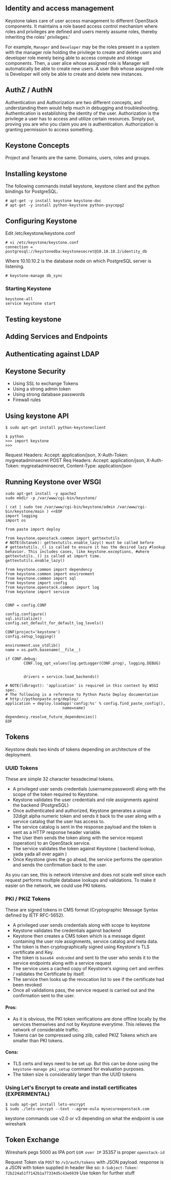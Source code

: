 ## Identity and access management

Keystone takes care of user access management to different OpenStack components. It maintains a role based access control mechanism where roles and privileges are defined and users merely assume roles, thereby inheriting the roles' privileges.'

For example, `Manager` and `Developer` may be the roles present in a system with the manager role holding the privilege to create and delete users and developer role merely being able to access compute and storage components. Then, a user alice whose assigned role is Manager will automatically be able to create new users. A user Bob whose assigned role is Developer will only be able to create and delete new instances. 

## AuthZ / AuthN

Authentication and Authorization are two different concepts, and understanding them would help much in debugging and troubleshooting. Authentication is establishing the identity of the user. Authorization is the privilege a user has to access and utilize certain resources. Simply put, proving you are who you claim you are is authentication. Authorization is granting permission to access something. 

## Keystone Concepts

Project and Tenants are the same. Domains, users, roles and groups. 

## Installing keystone

The following commands install keystone, keystone client and the python bindings for PostgreSQL.

    # apt-get -y install keystone keystone-doc
    # apt-get -y install python-keystone python-psycopg2

## Configuring Keystone

Edit /etc/keystone/keystone.conf

    # vi /etc/keystone/keystone.conf
    connection = postgresql://keystonedba:keystonesecret@10.10.10.2/identity_db

Where 10.10.10.2 is the database node on which PostgreSQL server is listening. 

    # keystone-manage db_sync

### Starting Keystone

    keystone-all
    service keystone start

## Testing keystone


## Adding Services and Endpoints


## Authenticating against LDAP


## Keystone Security

- Using SSL to exchange Tokens
- Using a strong admin token
- Using strong database passwords
- Firewall rules

## Using keystone API

    $ sudo apt-get install python-keystoneclient

    $ python
    >>> import keystone
    >>>

Request Headers: Accept: application/json, X-Auth-Token: mygreatadminsecret
POST Req Headers: Accept: application/json, X-Auth-Token: mygreatadminsecret, Content-Type: application/json

## Running Keystone over WSGI

    sudo apt-get install -y apache2
    sudo mkdir -p /var/www/cgi-bin/keystone/

    ( cat | sudo tee /var/www/cgi-bin/keystone/admin /var/www/cgi-bin/keystone/main ) <<EOF
    import logging
    import os

    from paste import deploy

    from keystone.openstack.common import gettextutils
    # NOTE(dstanek): gettextutils.enable_lazy() must be called before
    # gettextutils._() is called to ensure it has the desired lazy #lookup behavior. This includes cases, like keystone.exceptions, #where gettextutils._() is called at import time.
    gettextutils.enable_lazy()

    from keystone.common import dependency
    from keystone.common import environment
    from keystone.common import sql
    from keystone import config
    from keystone.openstack.common import log
    from keystone import service


    CONF = config.CONF

    config.configure()
    sql.initialize()
    config.set_default_for_default_log_levels()

    CONF(project='keystone')
    config.setup_logging()

    environment.use_stdlib()
    name = os.path.basename(__file__)

    if CONF.debug:
            CONF.log_opt_values(log.getLogger(CONF.prog), logging.DEBUG)


            drivers = service.load_backends()

    # NOTE(ldbragst): 'application' is required in this context by WSGI spec.
    # The following is a reference to Python Paste Deploy documentation
    # http://pythonpaste.org/deploy/
    application = deploy.loadapp('config:%s' % config.find_paste_config(),
                             name=name)

    dependency.resolve_future_dependencies()
    EOF

## Tokens

Keystone deals two kinds of tokens depending on architecture of the deployment. 

### UUID Tokens

These are simple 32 character hexadecimal tokens.

- A privileged user sends credentials (username:password) along with the scope of the token required to Keystone. 
- Keystone validates the user credentials and role assignments against the backend (PostgreSQL)
- Once authenticated and authorized, Keystone generates a unique 32digit alpha numeric token and sends it back to the user along with a service catalog that the user has access to.
- The service catalog is sent in the response payload and the token is sent as a HTTP response header variable.
- The User then sends the token along with the service request (operation) to an OpenStack service.
- The service validates the token against Keystone ( backend lookup, yada yada all over again )
- Once Keystone gives the go ahead, the service performs the operation and sends the confirmation back to the user.

As you can see, this is network intensive and does not scale well since each request performs multiple database lookups and validations. To make it easier on the network, we could use PKI tokens.

### PKI / PKIZ Tokens

These are signed tokens in CMS format (Cryptographic Message Syntax defined by IETF RFC-5652). 

- A privileged user sends credentials along with scope to keystone
- Keystone validates the credentials against backend
- Keystone then creates a CMS token which is a message digest containing the user role assignments, service catalog and meta data. 
- The token is then cryptographically signed using Keystone's TLS certificate and Key.
- The token is `base64 endcoded` and sent to the user who sends it to the service endpoints along with a service request
- The service uses a cached copy of Keystone's signing cert and verifies / validates the Certificate by itself.
- The service then looks up the revocation list to see if the certificate had been revoked
- Once all validations pass, the service request is carried out and the confirmation sent to the user.

#### Pros: 

- As it is obvious, the PKI token verifications are done offline locally by the services themselves and not by Keystone everytime. This relieves the network of considerable traffic.
- Tokens can be compressed using zlib, called PKIZ Tokens which are smaller than PKI tokens.

#### Cons:

- TLS certs and keys need to be set up. But this can be done using the `keystone-manage pki_setup` command for evaluation purposes.
- The token size is considerably larger than the UUID tokens

### Using Let's Encrypt to create and install certificates (EXPERIMENTAL)

    $ sudo apt-get install lets-encrypt
    $ sudo ./lets-encrypt --text --agree-eula mysecureopenstack.com

keystone commands use v2.0 or v3 depending on what the endpoint is
use wireshark


## Token Exchange

Wireshark pegs 5000 as IPA port `GSM over IP`
35357 is proper `openstack-id` 

Request Token via `POST` to `/v3/auth/tokens` with JSON payload.
response is a JSON with token supplied in header like so: `X-Subject-Token: 72b224a51f7142b1a77334d5c43e6939`
Use token for further stuff
